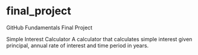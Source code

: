 # final_project
GitHub Fundamentals Final Project

Simple Interest Calculator
A calculator that calculates simple interest given principal, annual rate of interest and time period in years.
